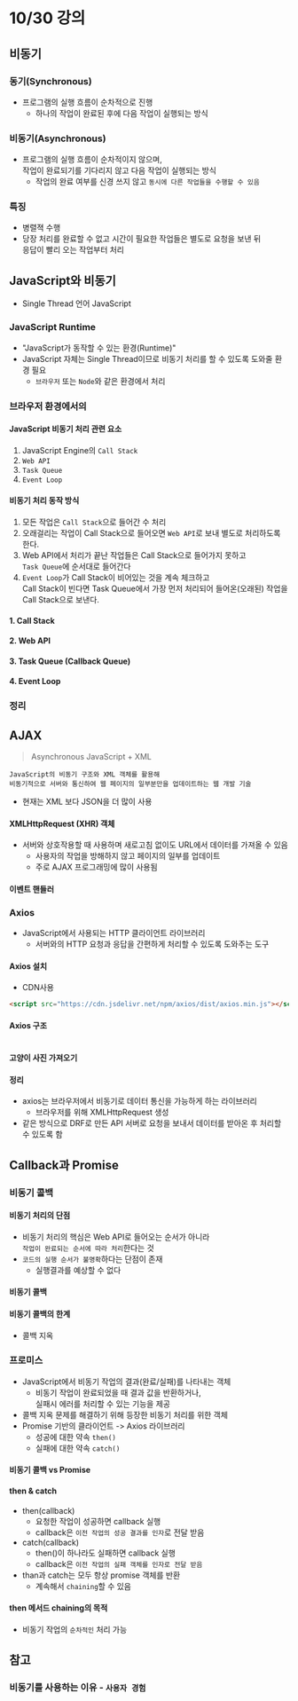 # 10/30 강의
## 비동기
### 동기(Synchronous)
- 프로그램의 실행 흐름이 순차적으로 진행
    - 하나의 작업이 완료된 후에 다음 작업이 실행되는 방식

### 비동기(Asynchronous)
- 프로그램의 실행 흐름이 순차적이지 않으며, <br>
    작업이 완료되기를 기다리지 않고 다음 작업이 실행되는 방식
    - 작업의 완료 여부를 신경 쓰지 않고 `동시에 다른 작업들을 수행할 수 있음`

### 특징
- 병렬젹 수행
- 당장 처리를 완료할 수 없고 시간이 필요한 작업들은 별도로 요청을 보낸 뒤 <br>
    응답이 빨리 오는 작업부터 처리

## JavaScript와 비동기
- Single Thread 언어 JavaScript

### JavaScript Runtime
- "JavaScript가 동작할 수 있는 환경(Runtime)"
- JavaScript 자체는 Single Thread이므로 비동기 처리를 할 수 있도록 도와줄 환경 필요
    - `브라우저` 또는 `Node`와 같은 환경에서 처리

### 브라우저 환경에서의 
#### JavaScript 비동기 처리 관련 요소
1. JavaScript Engine의 `Call Stack`
2. `Web API`
3. `Task Queue`
4. `Event Loop`

#### 비동기 처리 동작 방식
1. 모든 작업은 `Call Stack`으로 들어간 수 처리
2. 오래걸리는 작업이 Call Stack으로 들어오면 `Web API`로 보내 별도로 처리하도록 한다.
3. Web API에서 처리가 끝난 작업들은 Call Stack으로 들어가지 못하고<br>
    `Task Queue`에 순서대로 들어간다
4. `Event Loop`가 Call Stack이 비어있는 것을 계속 체크하고<br>
    Call Stack이 빈다면 Task Queue에서 가장 먼저 처리되어 들어온(오래된) 작업을 Call Stack으로 보낸다.

#### 1. Call Stack

#### 2. Web API

#### 3. Task Queue (Callback Queue)

#### 4. Event Loop

### 정리

## AJAX
> Asynchronous JavaScript + XML
```
JavaScript의 비동기 구조와 XML 객체를 활용해
비동기적으로 서버와 통신하여 웹 페이지의 일부분만을 업데이트하는 웹 개발 기술
```
- 현재는 XML 보다 JSON을 더 많이 사용

#### XMLHttpRequest (XHR) 객체
- 서버와 상호작용할 때 사용하며 새로고침 없이도 URL에서 데이터를 가져올 수 있음
    - 사용자의 작업을 방해하지 않고 페이지의 일부를 업데이트
    - 주로 AJAX 프로그래밍에 많이 사용됨

#### 이벤트 핸들러

### Axios
- JavaScript에서 사용되는 HTTP 클라이언트 라이브러리
    - 서버와의 HTTP 요청과 응답을 간편하게 처리할 수 있도록 도와주는 도구

#### Axios 설치
- CDN사용
```html
<script src="https://cdn.jsdelivr.net/npm/axios/dist/axios.min.js"></script>
```

#### Axios 구조
```javascript
```

#### 고양이 사진 가져오기

#### 정리
- axios는 브라우저에서 비동기로 데이터 통신을 가능하게 하는 라이브러리
    - 브라우저를 위해 XMLHttpRequest 생성
- 같은 방식으로 DRF로 만든 API 서버로 요청을 보내서 데이터를 받아온 후 처리할 수 있도록 함

## Callback과 Promise
### 비동기 콜백
#### 비동기 처리의 단점
- 비동기 처리의 핵심은 Web API로 들어오는 순서가 아니라<br>
    `작업이 완료되는 순서에 따라 처리`한다는 것
- `코드의 실행 순서가 불명확`하다는 단점이 존재
    - 실행결과를 예상할 수 없다

#### 비동기 콜백

#### 비동기 콜백의 한계
- 콜백 지옥

### 프로미스
- JavaScript에서 비동기 작업의 결과(완료/실패)를 나타내는 객체
    - 비동기 작업이 완료되었을 때 결과 값을 반환하거나, <br>
        실패시 에러를 처리할 수 있는 기능을 제공
- 콜백 지옥 문제를 해결하기 위해 등장한 비동기 처리를 위한 객체
- Promise 기반의 클라이언트 -> Axios 라이브러리
    - 성공에 대한 약속 `then()`
    - 실패에 대한 약속 `catch()`

#### 비동기 콜백 vs Promise

#### then & catch
- then(callback)
    - 요청한 작업이 성공하면 callback 실행
    - callback은 `이전 작업의 성공 결과를 인자`로 전달 받음
- catch(callback)
    - then()이 하나라도 실패하면 callback 실행
    - callback은 `이전 작업의 실패 객체를 인자로 전달 받음`
- than과 catch는 모두 항상 promise 객체를 반환
    - 계속해서 `chaining`할 수 있음

#### then 메서드 chaining의 목적
- 비동기 작업의 `순차적인` 처리 가능

## 참고
### 비동기를 사용하는 이유 - `사용자 경험`